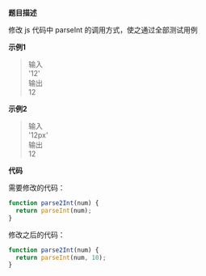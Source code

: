 **题目描述**

修改 js 代码中 parseInt 的调用方式，使之通过全部测试用例

**示例1**

> 输入<br>
> '12'<br>
> 输出<br>
> 12

**示例2**

> 输入<br>
> '12px'<br>
> 输出<br>
> 12

**代码**

需要修改的代码：
```js
function parse2Int(num) {
  return parseInt(num);
}
```

修改之后的代码：
```js
function parse2Int(num) {
  return parseInt(num, 10);
}
```